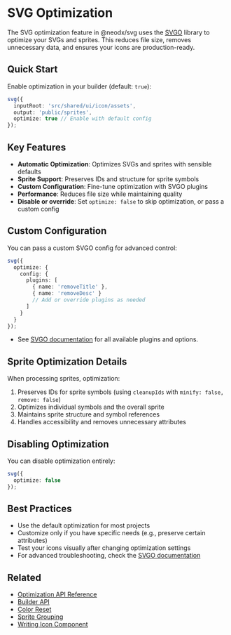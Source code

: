 # SVG Optimization

The SVG optimization feature in @neodx/svg uses the [SVGO](https://github.com/svg/svgo) library to optimize your SVGs and sprites. This reduces file size, removes unnecessary data, and ensures your icons are production-ready.

## Quick Start

Enable optimization in your builder (default: `true`):

```typescript
svg({
  inputRoot: 'src/shared/ui/icon/assets',
  output: 'public/sprites',
  optimize: true // Enable with default config
});
```

## Key Features

- **Automatic Optimization**: Optimizes SVGs and sprites with sensible defaults
- **Sprite Support**: Preserves IDs and structure for sprite symbols
- **Custom Configuration**: Fine-tune optimization with SVGO plugins
- **Performance**: Reduces file size while maintaining quality
- **Disable or override**: Set `optimize: false` to skip optimization, or pass a custom config

## Custom Configuration

You can pass a custom SVGO config for advanced control:

```typescript
svg({
  optimize: {
    config: {
      plugins: [
        { name: 'removeTitle' },
        { name: 'removeDesc' }
        // Add or override plugins as needed
      ]
    }
  }
});
```

- See [SVGO documentation](https://github.com/svg/svgo) for all available plugins and options.

## Sprite Optimization Details

When processing sprites, optimization:

1. Preserves IDs for sprite symbols (using `cleanupIds` with `minify: false, remove: false`)
2. Optimizes individual symbols and the overall sprite
3. Maintains sprite structure and symbol references
4. Handles accessibility and removes unnecessary attributes

## Disabling Optimization

You can disable optimization entirely:

```typescript
svg({
  optimize: false
});
```

## Best Practices

- Use the default optimization for most projects
- Customize only if you have specific needs (e.g., preserve certain attributes)
- Test your icons visually after changing optimization settings
- For advanced troubleshooting, check the [SVGO documentation](https://github.com/svg/svgo)

## Related

- [Optimization API Reference](./api/features/optimization.md)
- [Builder API](./api/builder.md)
- [Color Reset](./colors-reset.md)
- [Sprite Grouping](./group-and-hash.md)
- [Writing Icon Component](./writing-icon-component.md)
